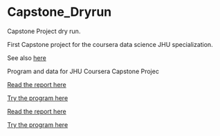 Capstone_Dryrun
===============

Capstone Project dry run.

First Capstone project for the coursera data science JHU specialization.

See also [here](http://simplystatistics.org/2014/08/19/swiftkey-and-johns-hopkins-partner-for-data-science-specialization-capstone/ )

Program and data for JHU Coursera Capstone Projec

[Read the report here](http://momobo.github.io/Capstone_Doc/)

[Try the program here](https://momobo-coursera.shinyapps.io/CapstoneApp/)

[Read the report here](http://momobo.github.io/Capstone_Doc/)

[Try the program here](https://momobo-coursera.shinyapps.io/CapstoneApp/)





